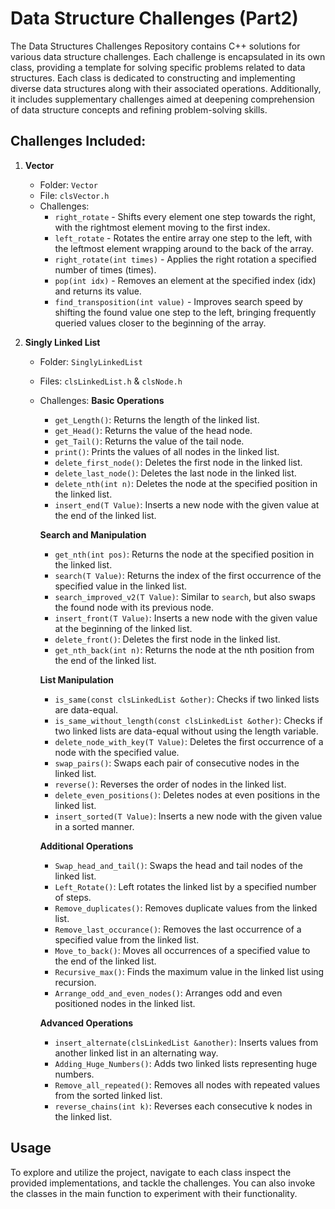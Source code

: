 # Data Structure Challenges (Part2)

The Data Structures Challenges Repository contains C++ solutions for various data structure challenges. Each challenge is encapsulated in its own class, providing a template for solving specific problems related to data structures. Each class is dedicated to constructing and implementing diverse data structures along with their associated operations. Additionally, it includes supplementary challenges aimed at deepening comprehension of data structure concepts and refining problem-solving skills.

## Challenges Included:

1. **Vector**
    - Folder: `Vector`
    - File: `clsVector.h`
    - Challenges:
         - `right_rotate` - Shifts every element one step towards the right, with the rightmost element moving to the first index.
         - `left_rotate` - Rotates the entire array one step to the left, with the leftmost element wrapping around to the back of the array.
         - `right_rotate(int times)` - Applies the right rotation a specified number of times (times).
         - `pop(int idx)` - Removes an element at the specified index (idx) and returns its value.
         - `find_transposition(int value)` - Improves search speed by shifting the found value one step to the left, bringing frequently queried values closer to the beginning of the array.

1. **Singly Linked List**
    - Folder: `SinglyLinkedList`
    - Files: `clsLinkedList.h` & `clsNode.h`
    - Challenges:
        **Basic Operations**
        - `get_Length()`: Returns the length of the linked list.
        - `get_Head()`: Returns the value of the head node.
        - `get_Tail()`: Returns the value of the tail node.
        - `print()`: Prints the values of all nodes in the linked list.
        - `delete_first_node()`: Deletes the first node in the linked list.
        - `delete_last_node()`: Deletes the last node in the linked list.
        - `delete_nth(int n)`: Deletes the node at the specified position in the linked list.
        - `insert_end(T Value)`: Inserts a new node with the given value at the end of the linked list.
        
        **Search and Manipulation**
        - `get_nth(int pos)`: Returns the node at the specified position in the linked list.
        - `search(T Value)`: Returns the index of the first occurrence of the specified value in the linked list.
        - `search_improved_v2(T Value)`: Similar to `search`, but also swaps the found node with its previous node.
        - `insert_front(T Value)`: Inserts a new node with the given value at the beginning of the linked list.
        - `delete_front()`: Deletes the first node in the linked list.
        - `get_nth_back(int n)`: Returns the node at the nth position from the end of the linked list.
        
        **List Manipulation**
        - `is_same(const clsLinkedList &other)`: Checks if two linked lists are data-equal.
        - `is_same_without_length(const clsLinkedList &other)`: Checks if two linked lists are data-equal without using the length variable.
        - `delete_node_with_key(T Value)`: Deletes the first occurrence of a node with the specified value.
        - `swap_pairs()`: Swaps each pair of consecutive nodes in the linked list.
        - `reverse()`: Reverses the order of nodes in the linked list.
        - `delete_even_positions()`: Deletes nodes at even positions in the linked list.
        - `insert_sorted(T Value)`: Inserts a new node with the given value in a sorted manner.
        
        **Additional Operations**
        - `Swap_head_and_tail()`: Swaps the head and tail nodes of the linked list.
        - `Left_Rotate()`: Left rotates the linked list by a specified number of steps.
        - `Remove_duplicates()`: Removes duplicate values from the linked list.
        - `Remove_last_occurance()`: Removes the last occurrence of a specified value from the linked list.
        - `Move_to_back()`: Moves all occurrences of a specified value to the end of the linked list.
        - `Recursive_max()`: Finds the maximum value in the linked list using recursion.
        - `Arrange_odd_and_even_nodes()`: Arranges odd and even positioned nodes in the linked list.
        
        **Advanced Operations**
        - `insert_alternate(clsLinkedList &another)`: Inserts values from another linked list in an alternating way.
        - `Adding_Huge_Numbers()`: Adds two linked lists representing huge numbers.
        - `Remove_all_repeated()`: Removes all nodes with repeated values from the sorted linked list.
        - `reverse_chains(int k)`: Reverses each consecutive k nodes in the linked list.


## Usage

To explore and utilize the project, navigate to each class inspect the provided implementations, and tackle the challenges. You can also invoke the classes in the main function to experiment with their functionality.


